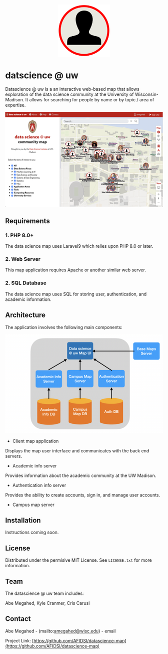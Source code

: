 <p align="center">
  <div align="center">
    <img src="./images/datascience-map-logo.svg" alt="Logo" style="width:33%">
  </div>
</p>

# datscience @ uw

Datascience @ uw is a an interactive web-based map that allows exploration of the data science community at the University of Wisconsin-Madison.  It allows for searching for people by name or by topic / area of expertise.

![Screen Shot](images/datascience-map.png)

## Requirements

### 1. PHP 8.0+

The data science map uses Laravel9 which relies upon PHP 8.0 or later. 

### 2. Web Server

This map application requires Apache or another similar web server.

### 2. SQL Database

The data science map uses SQL for storing user, authentication, and academic information.

## Architecture

The application involves the following main components:

![System Architecture](images/system-architecture.png)

- Client map application

Displays the map user interface and communicates with the back end servers.

- Academic info server

Provides information about the academic community at the UW Madison.

- Authentication info server

Provides the ability to create accounts, sign in, and manage user accounts.

- Campus map server

## Installation

Instructions coming soon.

<!-- LICENSE -->
## License

Distributed under the permisive MIT License. See `LICENSE.txt` for more information.

<!-- TEAM -->
## Team
The datascience @ uw team includes:

Abe Megahed, Kyle Cranmer, Cris Carusi

<!-- CONTACT -->
## Contact

Abe Megahed - (mailto:amegahed@wisc.edu) - email

Project Link: [https://github.com/AFIDSI/datascience-map](https://github.com/AFIDSI/datascience-map)
